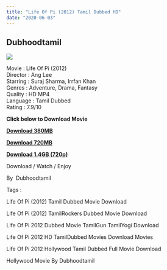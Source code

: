 ```yaml
---
title: "Life Of Pi (2012) Tamil Dubbed HD"
date: "2020-06-03"
---
```


## Dubhoodtamil

[![](https://1.bp.blogspot.com/-8TfoOBz4qgY/XtZudVxU_UI/AAAAAAAABVU/nbPY9xlV4xA8ua-or9TBsFhz6DSKrlEbwCNcBGAsYHQ/s640/of-predator-tiger-d-film-ship-friend-movie-wallpaper-pi-drama-free-images-boat-animation-poster-lifepi-fantasy-shipwreck-ocean-adventure-sea-tiger-life-family-voyage-jpg.jpg)](https://1.bp.blogspot.com/-8TfoOBz4qgY/XtZudVxU_UI/AAAAAAAABVU/nbPY9xlV4xA8ua-or9TBsFhz6DSKrlEbwCNcBGAsYHQ/s1600/of-predator-tiger-d-film-ship-friend-movie-wallpaper-pi-drama-free-images-boat-animation-poster-lifepi-fantasy-shipwreck-ocean-adventure-sea-tiger-life-family-voyage-jpg.jpg)

Movie : Life Of Pi (2012)  
Director : Ang Lee  
Starring : Suraj Sharma, Irrfan Khan  
Genres : Adventure, Drama, Fantasy  
Quality : HD MP4  
Language : Tamil Dubbed  
Rating : 7.9/10  
  

**Click below to Download Movie**

**[Download 380MB](https://oncehelp.com/Life-of-pi-380MB)**

**[Download 720MB](https://oncehelp.com/Life-of-pi-720MB)**

**[Download 1.4GB (720p)](https://oncehelp.com/Life-of-pi-1-4-GB)**

Download / Watch / Enjoy

  

By  Dubhoodtamil

  

Tags :

  

Life Of Pi (2012) Tamil Dubbed Movie Download

  

Life Of Pi (2012) TamilRockers Dubbed Movie Download

  

Life Of Pi 2012 Dubbed Movie TamilGun TamilYogi Download

  

Life Of Pi 2012 HD TamilDubbed Movies Download Movies

  

Life Of Pi 2012 Hollywood Tamil Dubbed Full Movie Download

  

Hollywood Movie By Dubhoodtamil

